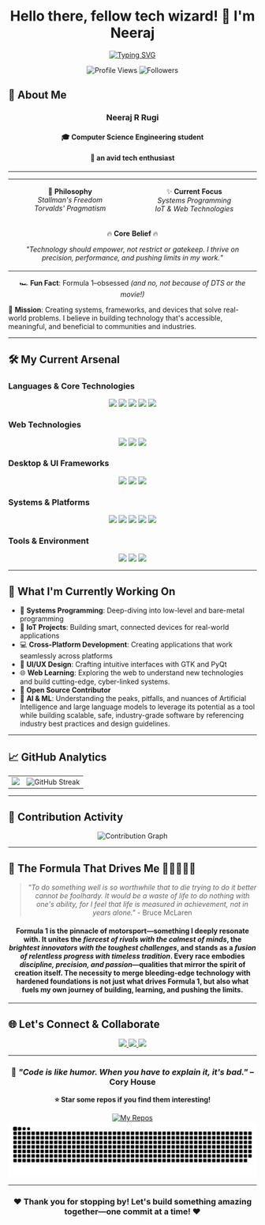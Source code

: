 <div align="center">
  
# Hello there, fellow tech wizard! 👋 I'm Neeraj

<p align="center">
  <a href="https://git.io/typing-svg">
    <img src="https://readme-typing-svg.herokuapp.com?font=Fira+Code&pause=1000&color=36BCF7&center=true&vCenter=true&width=500&lines=Computer+Science+Engineering+Student;Systems+Programming+Enthusiast;Open+Source+Advocate;Cross-Platform+Developer;IoT+%26+Embedded+Systems;Building+Tech+for+Tomorrow;Formula+1+Fanatic+🏎️" alt="Typing SVG" />
  </a>
</p>

<p align="center">
  <img src="https://komarev.com/ghpvc/?username=neeraj-r-rugi&color=36BCF7&style=for-the-badge" alt="Profile Views" />
  <img src="https://img.shields.io/github/followers/neeraj-r-rugi?color=36BCF7&style=for-the-badge" alt="Followers" />
</p>

</div>

## 🚀 About Me

<div align="center">
  
### **Neeraj R Rugi** 
#### 🎓 Computer Science Engineering student
#### 🌟 an avid tech enthusiast

---

<table>
<tr>
<td align="center" width="300">

🎯 **Philosophy**  
_Stallman's Freedom_  
_Torvalds' Pragmatism_

</td>
<td align="center" width="300">

✨ **Current Focus**  
_Systems Programming_  
_IoT & Web Technologies_

</td>
</tr>
<tr>
<td align="center" colspan="2">

🔥 **Core Belief** 🔥

_"Technology should empower, not restrict or gatekeep. I thrive on precision, performance, and pushing limits in my work."_


</td>
</tr>
</table>

🏎️ **Fun Fact**: Formula 1–obsessed _(and no, not because of DTS or the movie!)_

</div>

🎯 **Mission**: Creating systems, frameworks, and devices that solve real-world problems. I believe in building technology that's accessible, meaningful, and beneficial to communities and industries.

---

## 🛠️ My Current Arsenal

### **Languages & Core Technologies**

<p align="center">
  <img src="https://img.shields.io/badge/C-00599C?style=for-the-badge&logo=c&logoColor=white" />
  <img src="https://img.shields.io/badge/C%2B%2B-00599C?style=for-the-badge&logo=c%2B%2B&logoColor=white" />
  <img src="https://img.shields.io/badge/Python-3776AB?style=for-the-badge&logo=python&logoColor=white" />
  <img src="https://img.shields.io/badge/JavaScript-F7DF1E?style=for-the-badge&logo=javascript&logoColor=black" />
  <img src="https://img.shields.io/badge/Bash-4EAA25?style=for-the-badge&logo=gnu-bash&logoColor=white" />
</p>

### **Web Technologies**

<p align="center">
  <img src="https://img.shields.io/badge/HTML5-E34F26?style=for-the-badge&logo=html5&logoColor=white" />
  <img src="https://img.shields.io/badge/CSS3-1572B6?style=for-the-badge&logo=css3&logoColor=white" />
  <img src="https://img.shields.io/badge/Flask-000000?style=for-the-badge&logo=flask&logoColor=white" />
</p>

### **Desktop & UI Frameworks**

<p align="center">
  <img src="https://img.shields.io/badge/GTK-8CC64F?style=for-the-badge&logo=gnome&logoColor=white" />
  <img src="https://img.shields.io/badge/Qt-41CD52?style=for-the-badge&logo=qt&logoColor=white" />
  <img src="https://img.shields.io/badge/PyQt-41CD52?style=for-the-badge&logo=qt&logoColor=white" />
</p>

### **Systems & Platforms**

<p align="center">
  <img src="https://img.shields.io/badge/Linux-FCC624?style=for-the-badge&logo=linux&logoColor=black" />
  <img src="https://img.shields.io/badge/GNU-A42E2B?style=for-the-badge&logo=gnu&logoColor=white" />
  <img src="https://img.shields.io/badge/Arduino-00979D?style=for-the-badge&logo=arduino&logoColor=white" />
  <img src="https://img.shields.io/badge/Unity-000000?style=for-the-badge&logo=unity&logoColor=white" />
  <img src="https://img.shields.io/badge/Ubuntu-%23E95420?style=for-the-badge&logo=Ubuntu&logoColor=black" />
</p>

### **Tools & Environment**

<p align="center">
  <img src="https://img.shields.io/badge/GNOME_Terminal-241F31?style=for-the-badge&logo=gnome-terminal&logoColor=white" />
  <img src="https://img.shields.io/badge/Git-F05032?style=for-the-badge&logo=git&logoColor=white" />
  <img src="https://img.shields.io/badge/MATLAB-0076A8?style=for-the-badge&logo=mathworks&logoColor=white" />
</p>

---

## 🎯 What I'm Currently Working On

- 🔧 **Systems Programming**: Deep-diving into low-level and bare-metal programming
- 🔗 **IoT Projects**: Building smart, connected devices for real-world applications
- 💻 **Cross-Platform Development**: Creating applications that work seamlessly across platforms
- 🎨 **UI/UX Design**: Crafting intuitive interfaces with GTK and PyQt
- 🌐 **Web Learning**: Exploring the web to understand new technologies and build cutting-edge, cyber-linked systems.
- 🚀 **Open Source Contributor**
- 🤖 **AI & ML**: Understanding the peaks, pitfalls, and nuances of Artificial Intelligence and large language models to leverage its potential as a tool while building scalable, safe, industry-grade software by referencing industry best practices and design guidelines.

---

## 📈 GitHub Analytics

<div align="center">

<table style="border: none;">
  <tr>
    <td>
      <img height="200em" src="https://github-readme-stats.vercel.app/api?username=neeraj-r-rugi&show_icons=true&theme=tokyonight&include_all_commits=true&count_private=true"/>
    </td>
    <td>
      <img height="200em" src="https://github-readme-streak-stats.herokuapp.com/?user=neeraj-r-rugi&theme=tokyonight" alt="GitHub Streak" />
    </td>
  </tr>
</table>

</div>

---

## 🌊 Contribution Activity

<p align="center">
  <img src="https://github-readme-activity-graph.vercel.app/graph?username=neeraj-r-rugi&bg_color=1a1b27&color=38bdae&line=70a5fd&point=bf91f3&area=true&hide_border=true" alt="Contribution Graph" />
</p>

---

## 🏁 The Formula That Drives Me 👨🏻‍💻🦾💡

<div align="center">
  
> *"To do something well is so worthwhile that to die trying to do it better cannot be foolhardy. It would be a waste of life to do nothing with one's ability, for I feel that life is measured in achievement, not in years alone."* - Bruce McLaren 
<h4 align="center">
Formula 1 is the pinnacle of motorsport—something I deeply resonate with. It unites the <i>fiercest of rivals with the calmest of minds</i>, the <i>brightest innovators with the toughest challenges</i>, and stands as a <i>fusion of relentless progress with timeless tradition</i>. Every race embodies <i>discipline, precision, and passion</i>—qualities that mirror the spirit of creation itself. The necessity to merge bleeding-edge technology with hardened foundations is not just what drives Formula 1, but also what fuels my own journey of building, learning, and pushing the limits.
</h4>


</div>

---

## 🌐 Let's Connect & Collaborate

<p align="center">
  <a href="https://in.linkedin.com/in/neeraj-r-rugi-b9a12a334" target="_blank">
    <img src="https://img.shields.io/badge/LinkedIn-0077B5?style=for-the-badge&logo=linkedin&logoColor=white" />
  </a>
  <a href="mailto:texonace123@gmail.com">
    <img src="https://img.shields.io/badge/Email-D14836?style=for-the-badge&logo=gmail&logoColor=white" />
  </a>
  <a href="https://github.com/neeraj-r-rugi" target="_blank">
    <img src="https://img.shields.io/badge/GitHub-100000?style=for-the-badge&logo=github&logoColor=white" />
  </a>
</p>

---

<div align="center">

### 💭 _"Code is like humor. When you have to explain it, it's bad."_ – Cory House


**⭐ Star some repos if you find them interesting!**

<a href="https://github.com/neeraj-r-rugi?tab=repositories">
  <img src="https://img.shields.io/badge/MY_REPOS-000000?style=for-the-badge&logo=github&logoColor=white" alt="My Repos" />
</a>

<img src="https://raw.githubusercontent.com/Platane/snk/output/github-contribution-grid-snake.svg" alt="Snake Game" />

</div>

---

<h3 align="center">❤️ Thank you for stopping by! Let's build something amazing together—one commit at a time! ❤️</h3>

